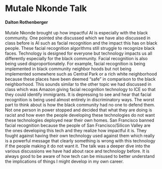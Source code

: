 # Mutale Nkonde Talk

#### Dalton Rothenberger



Mutale Nkonde brought up how impactful AI is especially with the black community. One pointed she discussed which we have also discussed in class before is AI such as facial recognition and the impact this has on black people. These facial recognition algorithms still struggle to recognize black faces. Technology is designed for everyone but technology impacts us all differently especially for the black community. Facial recognition is also being used disproportionately. For example, facial recognition is being implemented in black community neighbor hoods but not being implemented somewhere such as Central Park or a rich white neighborhood because these places have been deemed “safe” in comparison to the black neighborhood. This sounds similar to the other topic we had discussed in class which was Amazon giving facial recognition technology to ICE so that they could identify immigrants. It is depressing to see and hear that facial recognition is being used almost entirely in discriminatory ways. The worst part to think about is how the black community had no one to defend them. Not one person in power stopped and decided that what they are doing is racist and how even the people developing these technologies do not want these technologies deployed near their own homes. San Francisco banned facial recognition because the people of San Francisco/Silicon Valley are the ones developing this tech and they realize how impactful it is. They fought against having their own technology used against them which really is a powerful message that clearly something is wrong with this technology if the people making it do not want it. The talk was a deeper dive into the various discussions we have had about race and technology before. It is always good to be aware of how tech can be misused to better understand the implications of things I might develop in my own career.

